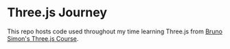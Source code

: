 # Three.js Journey

This repo hosts code used throughout my time learning Three.js from [Bruno Simon's Three.js Course](https://threejs-journey.com/).
